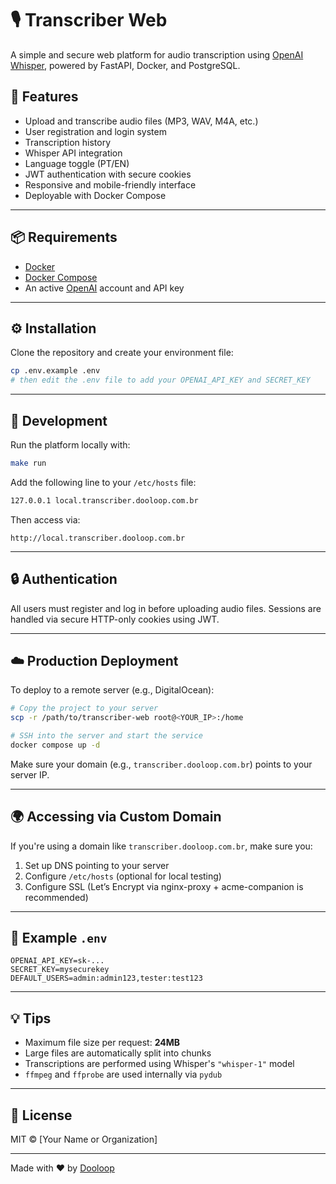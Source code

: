 # 🎙️ Transcriber Web

A simple and secure web platform for audio transcription using [OpenAI Whisper](https://openai.com/research/whisper), powered by FastAPI, Docker, and PostgreSQL.

## 🚀 Features

- Upload and transcribe audio files (MP3, WAV, M4A, etc.)
- User registration and login system
- Transcription history
- Whisper API integration
- Language toggle (PT/EN)
- JWT authentication with secure cookies
- Responsive and mobile-friendly interface
- Deployable with Docker Compose

---

## 📦 Requirements

- [Docker](https://www.docker.com/)
- [Docker Compose](https://docs.docker.com/compose/)
- An active [OpenAI](https://platform.openai.com/account/api-keys) account and API key

---

## ⚙️ Installation

Clone the repository and create your environment file:

```bash
cp .env.example .env
# then edit the .env file to add your OPENAI_API_KEY and SECRET_KEY
```

---

## 🧪 Development

Run the platform locally with:

```bash
make run
```

Add the following line to your `/etc/hosts` file:

```bash
127.0.0.1 local.transcriber.dooloop.com.br
```

Then access via:

```
http://local.transcriber.dooloop.com.br
```

---

## 🔒 Authentication

All users must register and log in before uploading audio files. Sessions are handled via secure HTTP-only cookies using JWT.

---

## ☁️ Production Deployment

To deploy to a remote server (e.g., DigitalOcean):

```bash
# Copy the project to your server
scp -r /path/to/transcriber-web root@<YOUR_IP>:/home

# SSH into the server and start the service
docker compose up -d
```

Make sure your domain (e.g., `transcriber.dooloop.com.br`) points to your server IP.

---

## 🌍 Accessing via Custom Domain

If you're using a domain like `transcriber.dooloop.com.br`, make sure you:

1. Set up DNS pointing to your server
2. Configure `/etc/hosts` (optional for local testing)
3. Configure SSL (Let’s Encrypt via nginx-proxy + acme-companion is recommended)

---

## 📄 Example `.env`

```env
OPENAI_API_KEY=sk-...
SECRET_KEY=mysecurekey
DEFAULT_USERS=admin:admin123,tester:test123
```

---

## 💡 Tips

- Maximum file size per request: **24MB**  
- Large files are automatically split into chunks
- Transcriptions are performed using Whisper's `"whisper-1"` model
- `ffmpeg` and `ffprobe` are used internally via `pydub`

---

## 📜 License

MIT © [Your Name or Organization]

---

Made with ❤️ by [Dooloop](https://dooloop.com.br)
